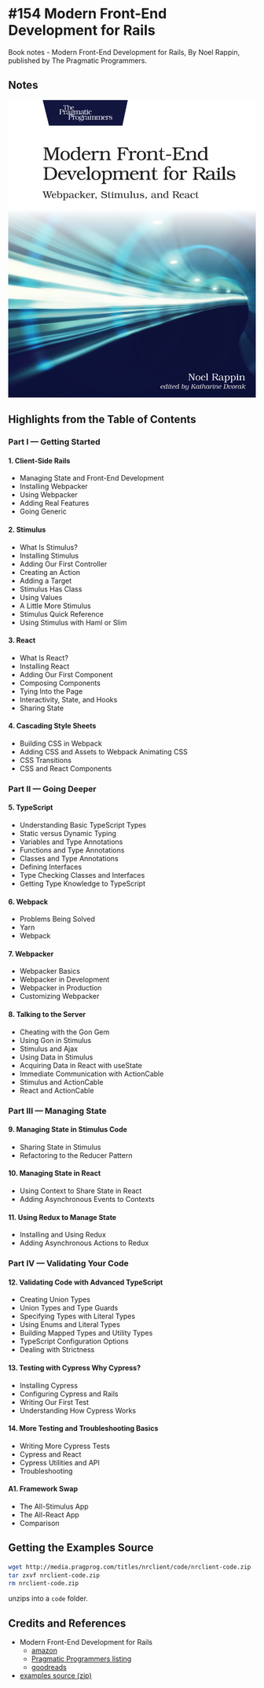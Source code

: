 # #154 Modern Front-End Development for Rails

Book notes - Modern Front-End Development for Rails, By Noel Rappin, published by The Pragmatic Programmers.

## Notes

[![cover](./assets/cover.jpg)](https://amzn.to/4pRJ6UD)

## Highlights from the Table of Contents

### Part I — Getting Started

#### 1. Client-Side Rails

* Managing State and Front-End Development
* Installing Webpacker
* Using Webpacker
* Adding Real Features
* Going Generic

#### 2. Stimulus

* What Is Stimulus?
* Installing Stimulus
* Adding Our First Controller
* Creating an Action
* Adding a Target
* Stimulus Has Class
* Using Values
* A Little More Stimulus
* Stimulus Quick Reference
* Using Stimulus with Haml or Slim

#### 3. React

* What Is React?
* Installing React
* Adding Our First Component
* Composing Components
* Tying Into the Page
* Interactivity, State, and Hooks
* Sharing State

#### 4. Cascading Style Sheets

* Building CSS in Webpack
* Adding CSS and Assets to Webpack Animating CSS
* CSS Transitions
* CSS and React Components

### Part II — Going Deeper

#### 5. TypeScript

* Understanding Basic TypeScript Types
* Static versus Dynamic Typing
* Variables and Type Annotations
* Functions and Type Annotations
* Classes and Type Annotations
* Defining Interfaces
* Type Checking Classes and Interfaces
* Getting Type Knowledge to TypeScript

#### 6. Webpack

* Problems Being Solved
* Yarn
* Webpack

#### 7. Webpacker

* Webpacker Basics
* Webpacker in Development
* Webpacker in Production
* Customizing Webpacker

#### 8. Talking to the Server

* Cheating with the Gon Gem
* Using Gon in Stimulus
* Stimulus and Ajax
* Using Data in Stimulus
* Acquiring Data in React with useState
* Immediate Communication with ActionCable
* Stimulus and ActionCable
* React and ActionCable

### Part III — Managing State

#### 9. Managing State in Stimulus Code

* Sharing State in Stimulus
* Refactoring to the Reducer Pattern

#### 10. Managing State in React

* Using Context to Share State in React
* Adding Asynchronous Events to Contexts

#### 11. Using Redux to Manage State

* Installing and Using Redux
* Adding Asynchronous Actions to Redux

### Part IV — Validating Your Code

#### 12. Validating Code with Advanced TypeScript

* Creating Union Types
* Union Types and Type Guards
* Specifying Types with Literal Types
* Using Enums and Literal Types
* Building Mapped Types and Utility Types
* TypeScript Configuration Options
* Dealing with Strictness

#### 13. Testing with Cypress Why Cypress?

* Installing Cypress
* Configuring Cypress and Rails
* Writing Our First Test
* Understanding How Cypress Works

#### 14. More Testing and Troubleshooting Basics

* Writing More Cypress Tests
* Cypress and React
* Cypress Utilities and API
* Troubleshooting

#### A1. Framework Swap

* The All-Stimulus App
* The All-React App
* Comparison

## Getting the Examples Source

```sh
wget http://media.pragprog.com/titles/nrclient/code/nrclient-code.zip
tar zxvf nrclient-code.zip
rm nrclient-code.zip
```

unzips into a `code` folder.

## Credits and References

* Modern Front-End Development for Rails
    * [amazon](https://amzn.to/4pRJ6UD)
    * [Pragmatic Programmers listing](https://pragprog.com/titles/nrclient/modern-front-end-development-for-rails/)
    * [goodreads](https://www.goodreads.com/book/show/48665184-modern-front-end-development-for-rails)
* [examples source (zip)](http://media.pragprog.com/titles/nrclient/code/nrclient-code.zip)

